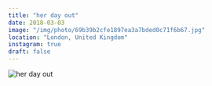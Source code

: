 ```yaml
---
title: "her day out"
date: 2018-03-03
image: "/img/photo/69b39b2cfe1897ea3a7bded0c71f6b67.jpg"
location: "London, United Kingdom"
instagram: true
draft: false
---
```


![her day out](/img/photo/69b39b2cfe1897ea3a7bded0c71f6b67.jpg)
